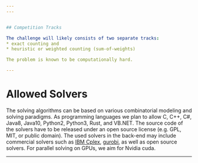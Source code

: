 ```yaml
---
---


## Competition Tracks

The challenge will likely consists of two separate tracks: 
* exact counting and
* heuristic or weighted counting (sum-of-weights)

The problem is known to be computationally hard.

---
```


#  Allowed Solvers
The solving algorithms can be based on various combinatorial modeling and solving paradigms. As programming languages we plan to allow C, C++, C#, Java8, Java10, Python2, Python3, Rust, and VB.NET. The source code of the solvers have to be released under an open source license (e.g. GPL, MIT, or public domain). The used solvers in the back-end may include commercial solvers such as [IBM Cplex](http://www-01.ibm.com/software/integration/optimization/cplex-optimizer), [gurobi](https://www.gurobi.com/), as well as open source solvers. For parallel solving on GPUs, we aim for Nvidia cuda.

---
